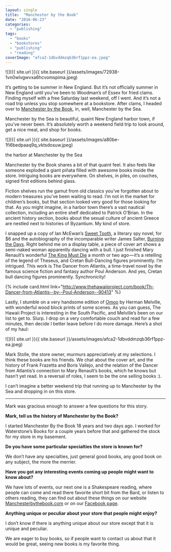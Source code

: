 ```yaml
---
layout: single
title:  "Manchester by the Book"
date: "2016-06-23"
categories: 
  - "publishing"
tags: 
  - "books"
  - "bookstores"
  - "publishing"
  - "reading"
coverImage: "afca2-1dbvddmzqb36rf1ppz-ea.jpeg"
---
```


![]({{ site.url }}{{ site.baseurl }}/assets/images/72938-1vn0wlvgwvxa6hcvomspima.jpeg)

It’s getting to be summer in New England. But it’s not officially summer in New England until you’ve been to Woodman’s of Essex for fried clams. Finding myself with a free Saturday last weekend, off I went. And it’s not a road trip unless you stop somewhere at a bookstore. After clams, I headed over to [Manchester by the Book](http://www.manchesterbythebook.com/), in, well, Manchester by the Sea.

Manchester by the Sea is beautiful, quaint New England harbor town, if you’ve never been. It’s absolutely worth a weekend field trip to look around, get a nice meal, and shop for books.

![]({{ site.url }}{{ site.baseurl }}/assets/images/a80be-1fi6bedpaaq9q_vktsdosuw.jpeg)

the harbor at Manchester by the Sea

Manchester by the Book shares a bit of that quaint feel. It also feels like someone exploded a giant piñata filled with awesome books inside the store. Intriguing books are everywhere. On shelves, in piles, on couches, signed first editions behind glass.

Fiction shelves run the gamut from old classics you’ve forgotten about to modern treasures you’ve been waiting to read. I’m not in the market for children’s books, but that section looked very good for those looking for that. As you might imagine, in a harbor town there’s a vast nautical collection, including an entire shelf dedicated to Patrick O’Brian. In the ancient history section, books about the sexual culture of ancient Greece are nestled next to histories of Byzantium. My kind of store.

I snapped up a copy of Ian McEwan’s [Sweet Tooth](http://www.thehawaiiproject.com/book/Sweet-Tooth-A-Novel--by--Ian-McEwan--23800), a literary spy novel, for $6 and the autobiography of the incomparable writer James Salter, [Burning the Days](http://www.thehawaiiproject.com/book/Burning-the-Days--by--James-Salter--78738). Right behind me on a display table, a piece of cover art shows a semi-naked woman apparently dancing with a bull. I just finished Mary Renault’s wonderful [The King Must Die](http://www.thehawaiiproject.com/book/The-King-Must-Die-A-Novel--by--Mary-Renault--41011) a month or two ago — it’s a retelling of the legend of Theseus, and Cretan Bull-Dancing figures prominently. I’m intrigued. This work is The Dancer from Atlantis, a time-travel novel by the famous science fiction and fantasy author Poul Anderson. And yes, Cretan bull dancing figures prominently. Synchronicity!

{% include card.html link="http://www.thehawaiiproject.com/book/Th-Dancer-from-Atlantis--by--Poul-Anderson--90413" %}

Lastly, I stumble on a very handsome edition of [Omoo](http://www.thehawaiiproject.com/book/Omoo-A-Narrative-of-Adventures-in-the-South-Seas-%28Penguin-Classics%29--by--Herman-Melville--202224) by Herman Melville, with wonderful wood block prints of some scenes. As you can guess, The Hawaii Project is interesting in the South Pacific, and Melville’s been on our list to get to. Slurp. I drop on a very comfortable couch and read for a few minutes, then decide I better leave before I do more damage. Here’s a shot of my haul:

![]({{ site.url }}{{ site.baseurl }}/assets/images/afca2-1dbvddmzqb36rf1ppz-ea.jpeg)

Mark Stolle, the store owner, murmurs appreciatively at my selections. I think these books are his friends. We chat about the cover art, and the history of Frank Frazetta and Boris Vallejo, and the relation of the Dancer from Atlantis’s connection to Mary Renault’s books, which he knows but hasn’t yet read. In a reversal of roles, I seem to be the one selling books :).

I can’t imagine a better weekend trip that running up to Manchester by the Sea and dropping in on this store.

* * *

Mark was gracious enough to answer a few questions for this story.

**Mark, tell us the history of Manchester by the Book?**

I started Manchester By the Book 18 years and two days ago. I worked for Waterstone’s Books for a couple years before that and gathered the stock for my store in my basement.

**Do you have some particular specialties the store is known for?**

We don’t have any specialties, just general good books, any good book on any subject, the more the merrier.

**Have you got any interesting events coming up people might want to know about?**

We have lots of events, our next one is a Shakespeare reading, where people can come and read there favorite short bit from the Bard, or listen to others reading, they can find out about these things on our website [Manchesterbythebook.com](http://Manchesterbythebook.com) or on our [Facebook page](http://www.facebook.com/home.php?#/pages/Manchester-By-The-Sea-MA/Manchester-By-the-Book/89519326318?ref=ts).

**Anything unique or peculiar about your store that people might enjoy?**

I don’t know if there is anything unique about our store except that it is unique and peculiar.

We are eager to buy books, so if people want to contact us about that it would be great, seeing new books is my favorite thing.
